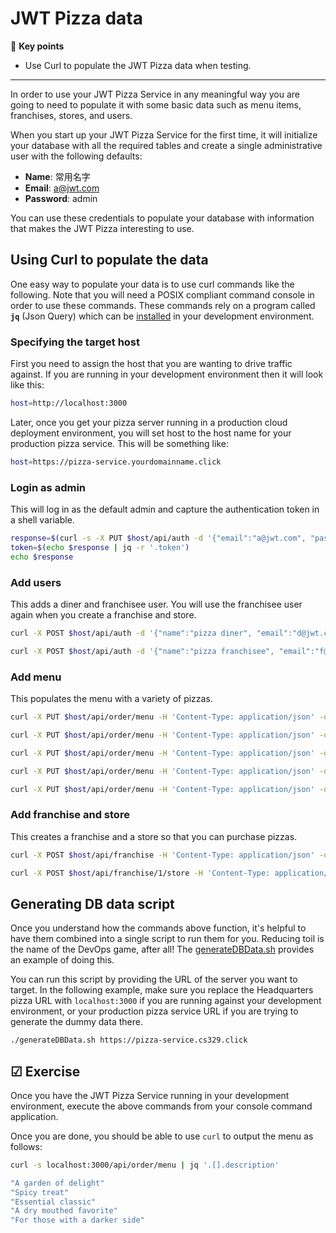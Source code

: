 # JWT Pizza data

🔑 **Key points**

- Use Curl to populate the JWT Pizza data when testing.

---

In order to use your JWT Pizza Service in any meaningful way you are going to need to populate it with some basic data such as menu items, franchises, stores, and users.

When you start up your JWT Pizza Service for the first time, it will initialize your database with all the required tables and create a single administrative user with the following defaults:

- **Name**: 常用名字
- **Email**: a@jwt.com
- **Password**: admin

You can use these credentials to populate your database with information that makes the JWT Pizza interesting to use.

## Using Curl to populate the data

One easy way to populate your data is to use curl commands like the following. Note that you will need a POSIX compliant command console in order to use these commands. These commands rely on a program called **`jq`** (Json Query) which can be [installed](https://jqlang.github.io/jq/download/) in your development environment.

### Specifying the target host

First you need to assign the host that you are wanting to drive traffic against. If you are running in your development environment then it will look like this:

```sh
host=http://localhost:3000
```

Later, once you get your pizza server running in a production cloud deployment environment, you will set host to the host name for your production pizza service. This will be something like:

```sh
host=https://pizza-service.yourdomainname.click
```

### Login as admin

This will log in as the default admin and capture the authentication token in a shell variable.

```sh
response=$(curl -s -X PUT $host/api/auth -d '{"email":"a@jwt.com", "password":"admin"}' -H 'Content-Type: application/json')
token=$(echo $response | jq -r '.token')
echo $response
```

### Add users

This adds a diner and franchisee user. You will use the franchisee user again when you create a franchise and store.

```sh
curl -X POST $host/api/auth -d '{"name":"pizza diner", "email":"d@jwt.com", "password":"diner"}' -H 'Content-Type: application/json'

curl -X POST $host/api/auth -d '{"name":"pizza franchisee", "email":"f@jwt.com", "password":"franchisee"}' -H 'Content-Type: application/json'
```

### Add menu

This populates the menu with a variety of pizzas.

```sh
curl -X PUT $host/api/order/menu -H 'Content-Type: application/json' -d '{ "title":"Veggie", "description": "A garden of delight", "image":"pizza1.png", "price": 0.0038 }'  -H "Authorization: Bearer $token"

curl -X PUT $host/api/order/menu -H 'Content-Type: application/json' -d '{ "title":"Pepperoni", "description": "Spicy treat", "image":"pizza2.png", "price": 0.0042 }'  -H "Authorization: Bearer $token"

curl -X PUT $host/api/order/menu -H 'Content-Type: application/json' -d '{ "title":"Margarita", "description": "Essential classic", "image":"pizza3.png", "price": 0.0042 }'  -H "Authorization: Bearer $token"

curl -X PUT $host/api/order/menu -H 'Content-Type: application/json' -d '{ "title":"Crusty", "description": "A dry mouthed favorite", "image":"pizza4.png", "price": 0.0028 }'  -H "Authorization: Bearer $token"

curl -X PUT $host/api/order/menu -H 'Content-Type: application/json' -d '{ "title":"Charred Leopard", "description": "For those with a darker side", "image":"pizza5.png", "price": 0.0099 }'  -H "Authorization: Bearer $token"
```

### Add franchise and store

This creates a franchise and a store so that you can purchase pizzas.

```sh
curl -X POST $host/api/franchise -H 'Content-Type: application/json' -d '{"name": "pizzaPocket", "admins": [{"email": "f@jwt.com"}]}'  -H "Authorization: Bearer $token"

curl -X POST $host/api/franchise/1/store -H 'Content-Type: application/json' -d '{"franchiseId": 1, "name":"SLC"}'  -H "Authorization: Bearer $token"
```

## Generating DB data script

Once you understand how the commands above function, it's helpful to have them combined into a single script to run them for you. Reducing toil is the name of the DevOps game, after all! The [generateDBData.sh](generateDBData/generateDBData.sh) provides an example of doing this.

You can run this script by providing the URL of the server you want to target. In the following example, make sure you replace the Headquarters pizza URL with `localhost:3000` if you are running against your development environment, or your production pizza service URL if you are trying to generate the dummy data there.

```sh
./generateDBData.sh https://pizza-service.cs329.click
```

## ☑ Exercise

Once you have the JWT Pizza Service running in your development environment, execute the above commands from your console command application.

Once you are done, you should be able to use `curl` to output the menu as follows:

```sh
curl -s localhost:3000/api/order/menu | jq '.[].description'

"A garden of delight"
"Spicy treat"
"Essential classic"
"A dry mouthed favorite"
"For those with a darker side"
```

